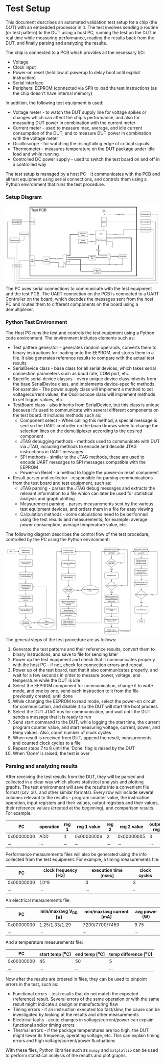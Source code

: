 # Test Setup
This document describes an automated validation test setup for a chip (the DUT) with an embedded processor in it. The test involves sending a routine (or test pattern) to the DUT using a host PC, running the test on the DUT in real time while measuring performance, reading the results back from the DUT, and finally parsing and analyzing the results. 

The chip is connected to a PCB which provides all the necessary I/O:
- Voltage 
- Clock input
- Power-on reset (held low at powerup to delay boot until explicit instruction)
- Serial interface
- Peripheral EEPROM (connected via SPI) to load the test instructions (as the chip doesn't have internal memory)

In addition, the following test equipment is used:
- Voltage meter - to watch the DUT supply line for voltage spikes or changes which can affect the chip's performance, and also for measuring DUT power in combination with the current meter
- Current meter - used to measure max, average, and idle current consumption of the DUT, and to measure DUT power in combination with the voltage meter
- Oscilloscope - for watching the rising/falling edge of critical signals
- Thermometer - measures temperature on the DUT package under idle load and while running
- Controlled DC power supply - used to switch the test board on and off in a controlled way

The test setup is managed by a host PC - It communicates with the PCB and all test equipment using serial connections, and controls them using a Python environment that runs the test procedure.
### Setup Diagram

![](setup_schematic.svg)
The PC uses serial connections to communicate with the test equipment and the test PCB. The UART connection on the PCB is connected to a UART Controller on the board, which decodes the messages sent from the host PC and routes them to different components on the board using a demultiplexer.
### Python Test Environment
The Host PC runs the test and controls the test equipment using a Python code environment.
The environment includes elements such as:
- Test pattern generator - generates random operands, converts them to binary instructions for loading onto the EEPROM, and stores them in a file. It also generates reference results to compare with the actual test results
- SerialDevice class - base class for all serial devices, which takes serial connection parameters such as baud rate, COM port, etc.
- Specific serial device classes - every unique device class inherits from the base SerialDevice class, and implements device-specific methods. For example - The power supply class will implement a method to set voltage/current values, the Oscilloscope class will implement methods to set trigger values, etc.
- TestBoard class - also inherits from SerialDevice, but this class is unique because it's used to communicate with several different components on the test board. It includes methods such as:
	- Component select - When calling this method, a special message is sent so the UART controller on the board knows when to change the selection lines on the demultiplexer according to the desired component
	- JTAG debugging methods - methods used to communicate with DUT via JTAG, including methods to encode and decode JTAG instructions in UART messages
	- SPI methods - similar to the JTAG methods, these are used to encode UART messages to SPI messages compatible with the EEPROM
	- Power-on Reset - a method to toggle the power-on reset component
- Result parser and collector - responsible for parsing communications from the test board and test equipment, such as:
	- JTAG parsing - parses the JTAG debug messages and extracts the relevant information to a file which can later be used for statistical analysis and graph plotting
	- Measurement parsing - parses measurements sent by the various test equipment devices, and orders them in a file for easy viewing
	- Calculation methods - some calculations need to be performed using the test results and measurements, for example: average power consumption, average temperature value, etc.

The following diagram describes the control flow of the test procedure, controlled by the PC using the Python environment:

![](control_flow.svg "a title")
The general steps of the test procedure are as follows:
1. Generate the test patterns and their reference results, convert them to binary instructions, and save to file for sending later
2. Power up the test equipment and check that it communicates properly with the host PC - if not, check for connection errors and repeat
3. Power up of the test board, test that it also communicates properly, and wait for a few seconds in order to measure power, voltage, and temperature while the DUT is idle
4. Select the EEPROM component for communication, change it to write mode, and one by one, send each instruction to it from the file previously created, until done
5. While changing the EEPROM to read mode, select the power-on circuit for communication, and disable it so the DUT will start the boot process
6. Select the DUT JTAG bus for communication, and wait until the DUT sends a message that it is ready to run
7. Send start command to the DUT, while logging the start time, the current program counter value, and start measuring voltage, current, power, and temp values. Also, count number of clock cycles
8. When result is received from DUT, append the result, measurements and counted clock cycles to a file
9. Repeat steps 7 to 8 until the 'Done' flag is raised by the DUT
10. When 'Done' is raised, the test is over
### Parsing and analyzing results
After receiving the test results from the DUT, they will be parsed and collected in a clear way which allows statistical analysis and plotting graphs.
The test environment will save the results into a convenient file format (csv, xls, and other similar formats). Every row will include several columns relevant to the results - program counter value, the instruction operation, input registers and their values, output registers and their values, their reference values (created at the beginning), and comparison results. For example:

| PC         | operation | reg 1 | reg 1 value | reg 2 | reg 2 value | output reg | output value | reference  | PASS/FAIL |
| ---------- | --------- | ----- | ----------- | ----- | ----------- | ---------- | ------------ | ---------- | --------- |
| 0x00000000 | ADD       | 1     | 0x00000006  | 2     | 0x00000005  | 3          | 0x0000000b   | 0x0000000b | PASS      |
| ...        | ...       | ...   | ...         | ...   | ...         | ...        | ...          | ...        | ...       |

Performance measurements files will also be generated using the info collected from the test equipment. For example, a timing measurements file:

| PC         | clock frequency \[Hz] | execution time \[nsec] | clock cycles |
| ---------- | --------------------- | ---------------------- | ------------ |
| 0x00000000 | 10^9                  | 3                      | 3            |
| ...        | ...                   | ...                    | ...          |

An electrical measurements file:

| PC         | min/max/avg V<sub>DD</sub> \[V] | min/max/avg current \[mA] | avg power (W) |
| ---------- | ------------------------------- | ------------------------- | ------------- |
| 0x00000000 | 1.25/1.33/1.29                  | 7200/7700/7450            | 9.75          |
| ...        | ...                             | ...                       | ...           |

And a temperature measurements file:

| PC         | start temp \[<sup>o</sup>C] | end temp \[<sup>o</sup>C] | temp difference \[<sup>o</sup>C] |
| ---------- | --------------------------- | ------------------------- | -------------------------------- |
| 0x00000000 | 45                          | 50                        | 5                                |
| ...        | ...                         | ...                       | ...                              |

Now after the results are ordered in files, they can be used to pinpoint errors in the test, such as:
- Functional errors - test results that do not match the expected (reference) result. Several errors of the same operation or with the same result might indicate a design or manufacturing flaw
- Timing errors - if an instruction executed too fast/slow, the cause can be investigated by looking at the results and other measurements
- Electrical faults - acute changes in voltage/current/power can explain functional and/or timing errors
- Thermal errors - if the package temperatures are too high, the DUT might lower its frequency, operating voltage, etc. This can explain timing errors and high voltage/current/power fluctuations

With these files, Python libraries such as `numpy` and `matplotlib` can be used to perform statistical analysis of the results and plot graphs.